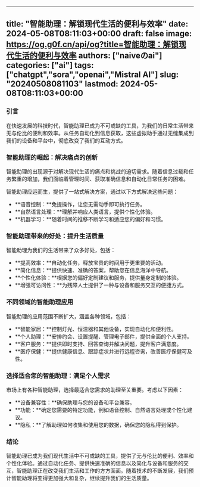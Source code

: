 
---
title: "智能助理：解锁现代生活的便利与效率"
date: 2024-05-08T08:11:03+00:00
draft: false
image: https://og.g0f.cn/api/og?title=智能助理：解锁现代生活的便利与效率
authors: ["naiveのai"]
categories: ["ai"]
tags: ["chatgpt","sora","openai","Mistral AI"]
slug: "20240508081103"
lastmod: 2024-05-08T08:11:03+00:00
---
### 引言

在快速发展的科技时代，智能助理已成为不可或缺的工具，为我们的日常生活带来无与伦比的便利和效率。从任务自动化到信息获取，这些虚拟助手通过无缝集成到我们的设备和平台中，彻底改变了我们的互动方式。

### 智能助理的崛起：解决痛点的创新

智能助理的出现源于对解决现代生活的痛点和挑战的迫切需求。随着信息过载和任务繁重的增加，我们面临着管理时间、获取准确信息和自动化日常任务的困难。

智能助理应运而生，提供了一站式解决方案，通过以下方式解决这些问题：

- **语音控制：**免提操作，让您无需动手即可执行任务。
- **自然语言处理：**理解并响应人类语言，提供个性化体验。
- **机器学习：**随着时间的推移不断学习和适应您的偏好和习惯。

### 智能助理带来的好处：提升生活质量

智能助理为我们的生活带来了众多好处，包括：

- **提高效率：**自动化任务，释放宝贵的时间用于更重要的活动。
- **简化信息：**提供快速、准确的答案，帮助您在信息海洋中导航。
- **个性化体验：**根据您的偏好定制建议和服务，提供量身定制的体验。
- **增强可访问性：**为残障人士提供了一种与设备和服务交互的便捷方式。

### 不同领域的智能助理应用

智能助理的应用范围不断扩大，涵盖各种领域，包括：

- **智能家居：**控制灯光、恒温器和其他设备，实现自动化和便利性。
- **个人助理：**安排约会、设置提醒、管理电子邮件，提供全面的个人支持。
- **客户服务：**提供即时支持、回答查询并解决问题，提升客户满意度。
- **医疗保健：**提供健康信息、跟踪症状并进行远程咨询，改善医疗保健可及性。

### 选择适合您的智能助理：满足个人需求

市场上有各种智能助理，选择最适合您需求的助理至关重要。考虑以下因素：

- **设备兼容性：**确保助理与您的设备和平台兼容。
- **功能：**确定您需要的特定功能，例如语音控制、自然语言处理或个性化建议。
- **隐私：**了解助理如何收集和使用您的数据，确保您的隐私得到保护。

### 结论

智能助理已成为我们现代生活中不可或缺的工具，提供了无与伦比的便利、效率和个性化体验。通过自动化任务、提供快速准确的信息以及简化与设备和服务的交互，智能助理正在改变我们生活和工作的方方面面。随着技术的不断发展，我们预计智能助理将变得更加强大和复杂，继续提升我们的生活质量。